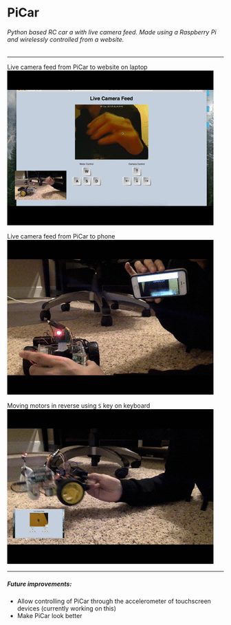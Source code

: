# PiCar
###### Python based RC car a with live camera feed. Made using a Raspberry Pi and wirelessly controlled from a website.

---

Live camera feed from PiCar to website on laptop  
![livecamera](readmestuff/LiveCameraFeed.gif)

Live camera feed from PiCar to phone  
![livecamera-phone](readmestuff/LiveCameraFeed-Phone.gif)

Moving motors in reverse using `S` key on keyboard  
![motormovement](readmestuff/MotorMovement.gif)

---

##### Future improvements:
- Allow controlling of PiCar through the accelerometer of touchscreen devices (currently working on this)
- Make PiCar look better
